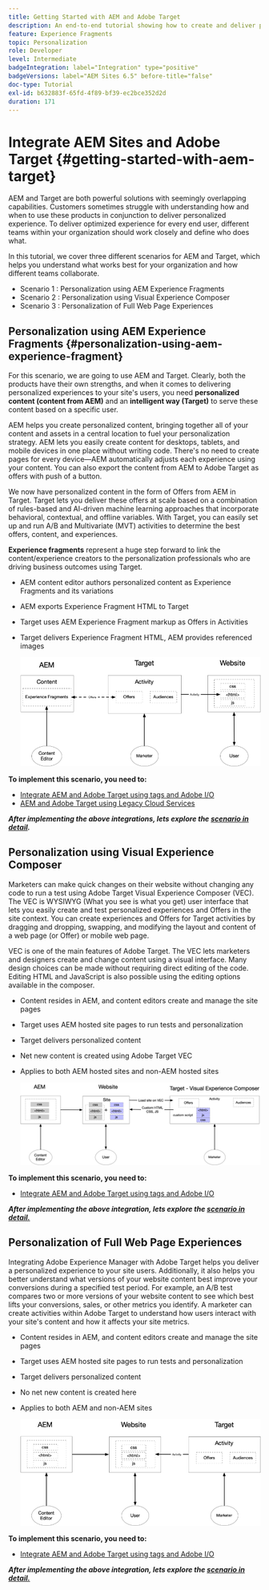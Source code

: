 ```yaml
---
title: Getting Started with AEM and Adobe Target
description: An end-to-end tutorial showing how to create and deliver personalized experiences using Adobe Experience Manager and Adobe Target. In this tutorial, you will also learn about different personas involved in the end to end process and how they collaborate with each other
feature: Experience Fragments
topic: Personalization
role: Developer
level: Intermediate
badgeIntegration: label="Integration" type="positive"
badgeVersions: label="AEM Sites 6.5" before-title="false"
doc-type: Tutorial
exl-id: b632883f-65fd-4f89-bf39-ec2bce352d2d
duration: 171
---
```

# Integrate AEM Sites and Adobe Target {#getting-started-with-aem-target}

AEM and Target are both powerful solutions with seemingly overlapping capabilities. Customers sometimes struggle with understanding how and when to use these products in conjunction to deliver personalized experience. To deliver optimized experience for every end user, different teams within your organization should work closely and define who does what.

In this tutorial, we cover three different scenarios for AEM and Target, which helps you understand what works best for your organization and how different teams collaborate.

* Scenario 1 : Personalization using AEM Experience Fragments
* Scenario 2 : Personalization using Visual Experience Composer
* Scenario 3 : Personalization of Full Web Page Experiences

## Personalization using AEM Experience Fragments {#personalization-using-aem-experience-fragment}

For this scenario, we are going to use AEM and Target. Clearly, both the products have their own strengths, and when it comes to delivering personalized experiences to your site's users, you need **personalized content (content from AEM)** and an **intelligent way (Target)** to serve these content based on a specific user.

AEM helps you create personalized content, bringing together all of your content and assets in a central location to fuel your personalization strategy. AEM lets you easily create content for desktops, tablets, and mobile devices in one place without writing code. There's no need to create pages for every device—AEM automatically adjusts each experience using your content. You can also export the content from AEM to Adobe Target as offers with push of a button.

We now have personalized content in the form of Offers from AEM in Target. Target lets you deliver these offers at scale based on a combination of rules-based and AI-driven machine learning approaches that incorporate behavioral, contextual, and offline variables.  With Target, you can easily set up and run A/B and Multivariate (MVT) activities to determine the best offers, content, and experiences.

**Experience fragments** represent a huge step forward to link the content/experience creators to the personalization professionals who are driving business outcomes using Target.

* AEM content editor authors personalized content as Experience Fragments and its variations
* AEM exports Experience Fragment HTML to Target​
* Target​ uses AEM Experience Fragment markup as Offers in Activities
* Target delivers Experience Fragment HTML, AEM provides referenced images

    ![Personalization using Experience Fragments diagram](assets/personalization-use-case-1/use-case-1-diagram.png)

**To implement this scenario, you need to:**

* [Integrate AEM and Adobe Target using tags and Adobe I/O](./implementation.md#integrating-aem-target-options)
* [AEM and Adobe Target using Legacy Cloud Services](./implementation.md#integrating-aem-target-options)

***After implementing the above integrations, lets explore the [scenario in detail](./personalization-use-case-1.md).***

## Personalization using Visual Experience Composer

Marketers can make quick changes on their website without changing any code to run a test using Adobe Target Visual Experience Composer (VEC). The VEC is WYSIWYG (What you see is what you get) user interface that lets you easily create and test personalized experiences and Offers in the site context. You can create experiences and Offers for Target activities by dragging and dropping, swapping, and modifying the layout and content of a web page (or Offer) or mobile web page.

VEC is one of the main features of Adobe Target. The VEC lets marketers and designers create and change content using a visual interface. Many design choices can be made without requiring direct editing of the code. Editing HTML and JavaScript is also possible using the editing options available in the composer.

* Content resides in AEM, and content editors create and manage the site pages
* Target uses AEM hosted site pages to run tests and personalization
* Target delivers personalized content
* Net new content is created using Adobe Target VEC
* Applies to both AEM hosted sites and non-AEM hosted sites

    ![Personalization using Visual Experience Composer diagram](assets/personalization-use-case-3/use-case-diagram-3.png)

**To implement this scenario, you need to:**

* [Integrate AEM and Adobe Target using tags and Adobe I/O](./implementation.md#integrating-aem-target-options)

***After implementing the above integration, lets explore the [scenario in detail.](./personalization-use-case-3.md)***

## Personalization of Full Web Page Experiences

Integrating Adobe Experience Manager with Adobe Target helps you deliver a personalized experience to your site users. Additionally, it also helps you better understand what versions of your website content best improve your conversions during a specified test period. For example, an A/B test compares two or more versions of your website content to see which best lifts your conversions, sales, or other metrics you identify. A marketer can create activities within Adobe Target to understand how users interact with your site's content and how it affects your site metrics.

* Content resides in AEM, and content editors create and manage the site pages
* Target uses AEM hosted site pages to run tests and personalization
* Target delivers personalized content
* No net new content is created here
* Applies to both AEM and non-AEM sites

    ![diagram](assets/personalization-use-case-2/use-case-2-diagram.png)

**To implement this scenario, you need to:**

* [Integrate AEM and Adobe Target using tags and Adobe I/O](./implementation.md#integrating-aem-target-options)

***After implementing the above integration, lets explore the [scenario in detail.](./personalization-use-case-2.md)***
